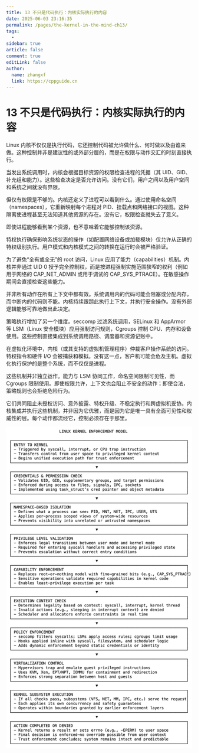 ```yaml
---
title: 13 不只是代码执行：内核实际执行的内容
date: 2025-06-03 23:16:35
permalink: /pages/the-kernel-in-the-mind-ch13/
tags:
  - 
sidebar: true
article: false
comment: true
editLink: false
author: 
  name: zhangxf
  link: https://cppguide.cn
---
```


# 13 不只是代码执行：内核实际执行的内容

Linux 内核不仅仅是执行代码，它还控制代码被允许做什么、何时做以及由谁来做。这种控制并非是建议性的或外部分层的，而是在权限与动作交汇的时刻直接执行。

当发出系统调用时，内核会根据目标资源的权限检查进程的凭据（其 UID、GID、补充组和能力）。这些检查决定是否允许访问。没有它们，用户之间以及用户空间和系统之间就没有界限。

但仅有权限是不够的。内核还定义了进程可以看到什么。通过使用命名空间（namespaces），它重新映射每个进程对 PID、挂载点和网络接口的视图。这种隔离使进程甚至无法知道其他资源的存在。没有它，权限检查就失去了意义。

即使进程能够看到某个资源，也不意味着它能够控制该资源。

特权执行确保影响系统状态的操作（如配置网络设备或加载模块）仅允许从正确的特权级别执行。用户模式和内核模式之间的转换在运行时会被严格验证。

为了避免“全有或全无”的 root 访问，Linux 应用了能力（capabilities）机制。内核并非通过 UID 0 授予完全控制权，而是按进程强制实施范围狭窄的权利（例如用于网络的 CAP_NET_ADMIN 或用于调试的 CAP_SYS_PTRACE）。在敏感操作期间会直接检查这些能力。

并非所有动作在所有上下文中都有效。系统调用内的代码可能会阻塞或分配内存，而中断内的代码则不能。内核持续跟踪此执行上下文，并执行安全操作。没有外部逻辑能够可靠地做出此决定。

策略执行增加了另一个维度。seccomp 过滤系统调用，SELinux 和 AppArmor 等 LSM（Linux 安全模块）应用强制访问规则，Cgroups 控制 CPU、内存和设备使用。这些控制直接集成到系统调用路径、调度器和资源记账中。

在虚拟化环境中，内核（或其支持的虚拟机管理程序）仲裁客户操作系统的访问。特权指令和硬件 I/O 会被捕获和模拟。没有这一点，客户机可能会危及主机。虚拟化执行保护的是整个系统，而不仅仅是进程。

这些机制并非独立运作。能力与 LSM 协同工作，命名空间限制可见性，而 Cgroups 限制使用。即使权限允许，上下文也会阻止不安全的动作；即使合法，策略规则也会拒绝危险行为。

它们共同阻止未授权访问、意外披露、特权升级、不稳定执行和跨虚拟机妥协。内核集成并执行这些机制，并非因为它优雅，而是因为它是唯一具有全面可见性和权威性的层。每个动作都流经它，控制必须存在于那里。

![](./figure13-1.png)